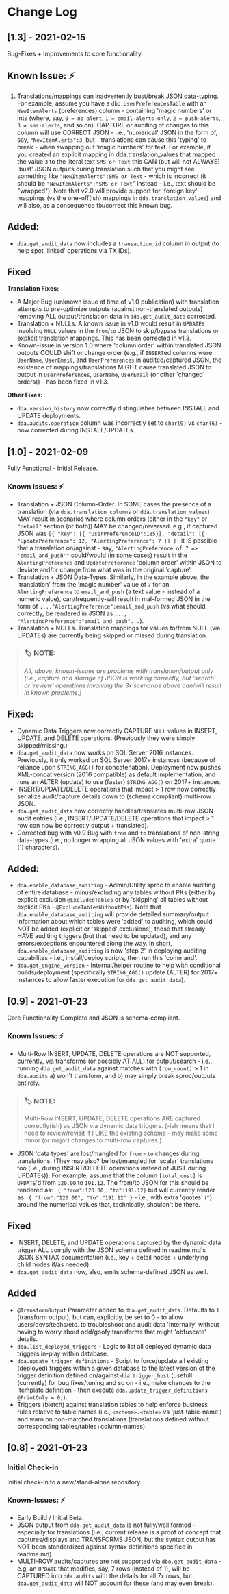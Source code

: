 # Change Log

## [1.3] - 2021-02-15
Bug-Fixes + Improvements to core functionality.

## Known Issue: :zap:
1. Translations/mappings can inadvertently bust/break JSON data-typing. For example, assume you have a `dbo.UserPreferencesTable` with an `NewItemAlerts` (preferences) column - containing 'magic numbers' or ints (where, say, `0 = no alert`, `1 = email-alerts-only`, `2 = push-alerts`, `3 = sms-alerts`, and so on). CAPTURE or auditing of changes to this column will use CORRECT JSON - i.e., 'numerical' JSON in the form of, say, `"NewItemAlerts":3`, but - translations can cause this 'typing' to break - when swapping out 'magic numbers' for text. For example, if you created an explicit mapping in dda.translation_values that mapped the value `3` to the literal text `SMS or Text` this CAN (but will not ALWAYS) 'bust' JSON outputs during translation such that you might see something like `"NewItemAlerts":SMS or Text` - which is incorrect (it should be `"NewItemAlerts":"SMS or Text`" instead - i.e., text should be "wrapped"). Note that v2.0 will provide support for 'foreign key' mappings (vs the one-off(ish) mappings in `dda.translation_values`) and will also, as a consequence fix/correct this known bug. 

## Added: 
- `dda.get_audit_data` now includes a `transaction_id` column in output (to help spot 'linked' operations via TX IDs).

## Fixed
**Translation Fixes:**
- A Major Bug (unknown issue at time of v1.0 publication) with translation attempts to pre-optimize outputs (against non-translated outputs) removing ALL output/translation data in `dda.get_audit_data` corrected. 
- Translation + NULLs. A known issue in v1.0 would result in `UPDATE`s involving `NULL` values in the `from`/`to` JSON to skip/bypass translations or explicit translation mappings. This has been corrected in v1.3.
- Known-issue in version 1.0 where 'column order' within translated JSON outputs COULD shift or change order (e.g., if `INSERT`ed columns were `UserName`, `UserEmail`, and `UserPreferences` in audited/captured JSON, the existence of mappings/translations MIGHT cause translated JSON to output in `UserPreferences`, `UserName`, `UserEmail` (or other 'changed' orders)) - has been fixed in v1.3.

**Other Fixes:**
- `dda.version_history` now correctly distinguishes between INSTALL and UPDATE deployments. 
- `dda.audits.operation` column was incorrectly set to `char(9)` vs `char(6)` - now corrected during INSTALL/UPDATEs.

## [1.0] - 2021-02-09
Fully Functional - Initial Release. 

### Known Issues: :zap:
- Translation + JSON Column-Order. In SOME cases the presence of a translation (via `dda.translation_columns` or `dda.translation_values`) MAY result in scenarios where column orders (either in the `"key"` or `"detail"` section (or both)) MAY be changed/reversed. e.g., if captured JSON was `[{ "key": [{ "UserPreferenceID":185}], "detail": [{ "UpdatePreference": 12, "AlertingPreference": 7 }] }]` it IS possible that a translation on/against - say, `"AlertingPreference of 7 => 'email_and_push'"` could/would (in some cases) result in the `AlertingPreference` and `UpdatePreference` 'column order' within JSON to deviate and/or change from what was in the original 'capture'. 
- Translation + JSON Data-Types. Similarly, ih the example above, the 'translation' from the 'magic number' value of `7` for an `AlertingPreference` to `email_and_push` (a text value - instead of a numeric value), can/frequently-will result in mal-formed JSON in the form of `...,"AlertingPreference":email_and_push` (vs what should, correctly, be rendered in JSON as `..., "AlertingPreference":"email_and_push"...`).
- Translation + NULLs. Translation mappings for values to/from NULL (via UPDATEs) are currently being skipped or missed during translation. 

> ### :label: **NOTE:** 
> *All, above, known-issues are problems with translation/output only (i.e., capture and storage of JSON is working correctly, but 'search' or 'review' operations involving the 3x scenarios above can/will result in known problems.)*

## Fixed:
- Dynamic Data Triggers now correctly CAPTURE `NULL` values in INSERT, UPDATE, and DELETE operations. (Previously they were simply skipped/missing.)
- `dda.get_audit_data` now works on SQL Server 2016 instances. Previously, it only worked on SQL Server 2017+ instances (because of reliance upon `STRING_AGG()` for concatenation). Deployment now pushes XML-concat version (2016 compatible) as default implementation, and runs an ALTER (update) to use (faster) `STRING_AGG()` on 2017+ instances.
- INSERT/UPDATE/DELETE operations that impact > 1 row now correctly serialize audit/capture details down to (schema compliant) multi-row JSON. 
- `dda.get_audit_data` now correctly handles/translates multi-row JSON audit entries (i.e., INSERT/UPDATE/DELETE operations that impact > 1 row can now be correctly output + translated).
- Corrected bug with v0.9 Bug with `from` and `to` translations of non-string data-types (i.e., no longer wrapping all JSON values with 'extra' quote (`) characters).

## Added:
- `dda.enable_database_auditing` - Admin/Utility sproc to enable auditing of entire database - minus/excluding any tables without PKs (either by explicit exclusion `@ExcludedTables` or by 'skipping' all tables without explicit PKs - `@ExcludeTablesWithoutPKs`). Note that `dda.enable_database_auditing` will provide detailed summary/output information about which tables were 'added' to auditing, which could NOT be added (explicit or 'skipped' exclusions), those that already HAVE auditing triggers (but that need to be updated), and any errors/exceptions encountered along the way. In short, `dda.enable_database_auditing` is now 'step 2' in deploying auditing capabilites - i.e., install/deploy scripts, then run this 'command'. 
- `dda.get_engine_version` - Internal/helper routine to help with conditional builds/deployment (specifically `STRING_AGG()` update (ALTER) for 2017+ instances to allow faster execution for `dda.get_audit_data`).

## [0.9] - 2021-01-23
Core Functionality Complete and JSON is schema-compliant.

### Known Issues: :zap:
- Multi-Row INSERT, UPDATE, DELETE operations are NOT supported, currently, via transforms (or possibly AT ALL) for output/search - i.e., running `dda.get_audit_data` against matches with `[row_count]` > 1 in `dda.audits` a) won't transform, and b) may simply break sproc/outputs entirely. 

> ### :label: **NOTE:** 
> Multi-Row INSERT, UPDATE, DELETE operations ARE captured correctly(ish) as JSON via dynamic data triggers. (-ish means that I need to review/revisit if I LIKE the existing schema - may make some minor (or major) changes to multi-row captures.)

- JSON 'data types' are lost/mangled for `from` - `to` changes during translations. (They may also? be lost/mangled for 'scalar' translations too (i.e., during INSERT/DELETE operations instead of JUST during UPDATEs)). For example, assume that the column `[total_cost]` is `UPDATE`'d from `120.00` to `191.12`. The from/to JSON for this should be rendered as: ` { "from":120.00, "to":191.12}` but will currently render as ` { "from":"120.00", "to":"191.12" }` - i.e., with extra 'quotes' (`"`) around the numerical values that, technically, shouldn't be there. 

## Fixed
- INSERT, DELETE, and UPDATE operations captured by the dynamic data trigger ALL comply with the JSON schema defined in readme.md's JSON SYNTAX documentation (i.e., key + detail nodes + underlying child nodes if/as needed).
- `dda.get_audit_data` now, also, emits schema-defined JSON as well. 

## Added
- `@TransformOutput` Parameter added to `dda.get_audit_data`. Defaults to `1` (transform output), but can, explicitly, be set to 0 - to allow users/devs/techs/etc. to troubleshoot and audit data 'internally' without having to worry about odd/goofy transforms that might 'obfuscate' details.
- `dda.list_deployed_triggers` - Logic to list all deployed dynamic data triggers in-play within database.
- `dda.update_trigger_definitions` - Script to force/update all existing (deployed) triggers within a given database to the latest version of the trigger definition defined on/against `dda.trigger_host` (usefull (currently) for bug fixes/tuning and so on - i.e., make changes to the 'template definition - then execute `dda.update_trigger_definitions @PrintOnly = 0;`).
- Triggers (bletch) against translation tables to help enforce business rules relative to table names (i.e., `<schema>.<table>` vs 'just-table-name') and warn on non-matched translations (translations defined without corresponding tables/tables+column-names).


## [0.8] - 2021-01-23  

### Initial Check-in
Initial check-in to a new/stand-alone repository. 

### Known-Issues: :zap:
- Early Build / Initial Beta. 
- JSON output from `dda.get_audit_data` is not fully/well formed - especially for translations (i.e., current release is a proof of concept that captures/displays and TRANSFORMS JSON, but the syntax output has NOT been standardized against syntax definitions specified in readme.md).
- MULTI-ROW audits/captures are not supported via `dbo.get_audit_data` - e.g, an `UPDATE` that modifies, say, 7 rows (instead of 1), will be CAPTURED into `dda.audits` with the details for all 7x rows, but `dda.get_audit_data` will NOT account for these (and may even break). 
